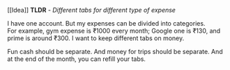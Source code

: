 [[Idea]]
**TLDR** - *Different tabs for different type of expense*

I have one account. But my expenses can be divided into categories.  
For example, gym expense is ₹1000 every month; Google one is ₹130, and prime is around ₹300. I want to keep different tabs on money.  
  
Fun cash should be separate. And money for trips should be separate. And at the end of the month, you can refill your tabs.